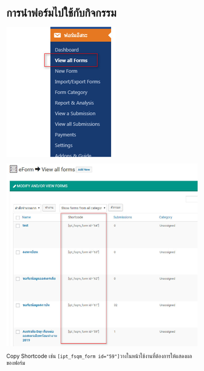 # การนำฟอร์มไปใช้กับกิจกรรม

![](../.gitbook/assets/screenshot_01-04-2019_15-52-46.jpg)

![](../.gitbook/assets/screenshot_01-04-2019_15-53-08.jpg)

Copy Shortcode เช่น `[ipt_fsqm_form id="59"]`วางในหน้าใช้งานที่ต้องการให้แสดงผลของฟอร์ม

